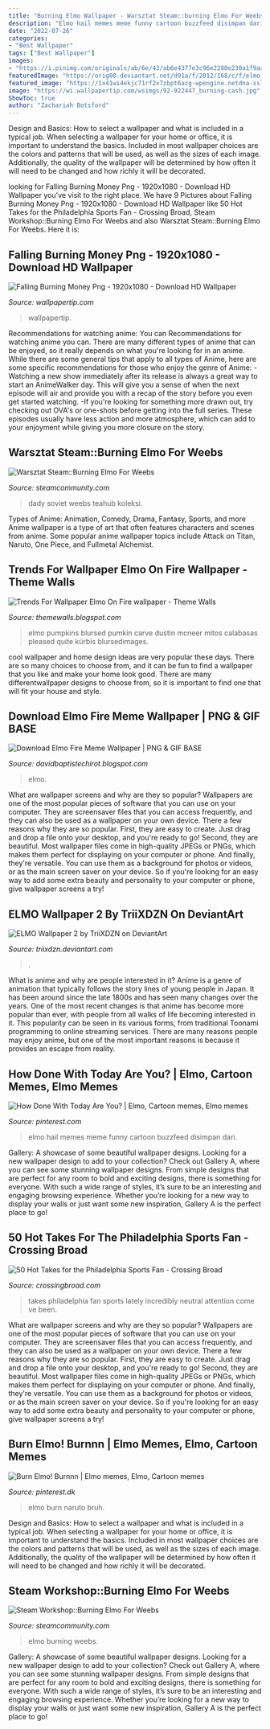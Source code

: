 ```yaml
---
title: "Burning Elmo Wallpaper - Warsztat Steam::burning Elmo For Weebs"
description: "Elmo hail memes meme funny cartoon buzzfeed disimpan dari"
date: "2022-07-26"
categories:
- "Best Wallpaper"
tags: ["Best Wallpaper"]
images:
- "https://i.pinimg.com/originals/ab/6e/43/ab6e4377e3c96e2280e230a1f9aaca89.jpg"
featuredImage: "https://orig00.deviantart.net/d91a/f/2012/168/c/f/elmo_wallpaper_2_by_triixdzn-d53si5h.png"
featured_image: "https://1x41wi4ekjc71rf2x7zbpt6azg-wpengine.netdna-ssl.com/wp-content/uploads/2018/10/maxresdefault-1.jpg"
image: "https://wi.wallpapertip.com/wsimgs/92-922447_burning-cash.jpg"
ShowToc: true
author: "Zachariah Botsford"
---
```



Design and Basics: How to select a wallpaper and what is included in a typical job.
When selecting a wallpaper for your home or office, it is important to understand the basics. Included in most wallpaper choices are the colors and patterns that will be used, as well as the sizes of each image. Additionally, the quality of the wallpaper will be determined by how often it will need to be changed and how richly it will be decorated.

	

		
looking for Falling Burning Money Png - 1920x1080 - Download HD Wallpaper you've visit to the right place. We have 9 Pictures about Falling Burning Money Png - 1920x1080 - Download HD Wallpaper like 50 Hot Takes for the Philadelphia Sports Fan - Crossing Broad, Steam Workshop::Burning Elmo For Weebs and also Warsztat Steam::Burning Elmo For Weebs. Here it is:
		
    
## Falling Burning Money Png - 1920x1080 - Download HD Wallpaper

<img loading=lazy src="https://wi.wallpapertip.com/wsimgs/92-922447_burning-cash.jpg" onerror="this.onerror=null;this.src='https://tse3.mm.bing.net/th?id=OIP.C2YDRGCp9_yF3O4-tjEXjwHaEK&amp;pid=15.1';" alt="Falling Burning Money Png - 1920x1080 - Download HD Wallpaper">

_Source: wallpapertip.com_

>wallpapertip. 

	

Recommendations for watching anime: You can
Recommendations for watching anime you can. There are many different types of anime that can be enjoyed, so it really depends on what you're looking for in an anime. While there are some general tips that apply to all types of Anime, here are some specific recommendations for those who enjoy the genre of Anime: 
-Watching a new show immediately after its release is always a great way to start an AnimeWalker day. This will give you a sense of when the next episode will air and provide you with a recap of the story before you even get started watching. 
-If you're looking for something more drawn out, try checking out OVA's or one-shots before getting into the full series. These episodes usually have less action and more atmosphere, which can add to your enjoyment while giving you more closure on the story.

    
## Warsztat Steam::Burning Elmo For Weebs

<img loading=lazy src="https://steamuserimages-a.akamaihd.net/ugc/170413290308147786/DB3CB1D321A4FEA410ACDD7928533262B4F37308/?imw=512&amp;&amp;ima=fit&amp;impolicy=Letterbox&amp;imcolor=%23000000&amp;letterbox=false" onerror="this.onerror=null;this.src='https://tse4.mm.bing.net/th?id=OIP.NWsZCoK9K0xI29_s7o6aUwHaHa&amp;pid=15.1';" alt="Warsztat Steam::Burning Elmo For Weebs">

_Source: steamcommunity.com_

>dady soviet weebs teahub koleksi. 

	

Types of Anime: Animation, Comedy, Drama, Fantasy, Sports, and more
Anime wallpaper is a type of art that often features characters and scenes from anime. Some popular anime wallpaper topics include Attack on Titan, Naruto, One Piece, and Fullmetal Alchemist.

    
## Trends For Wallpaper Elmo On Fire Wallpaper - Theme Walls

<img loading=lazy src="https://i.kym-cdn.com/photos/images/masonry/001/426/834/caa.jpg" onerror="this.onerror=null;this.src='https://tse4.mm.bing.net/th?id=OIP.e3IjFabW3sIiJXMtkCnkAAAAAA&amp;pid=15.1';" alt="Trends For Wallpaper Elmo On Fire wallpaper - Theme Walls">

_Source: themewalls.blogspot.com_

>elmo pumpkins blursed pumkin carve dustin mcneer mitos calabasas pleased quite kürbis blursedimages. 

	

cool wallpaper and home design ideas are very popular these days. There are so many choices to choose from, and it can be fun to find a wallpaper that you like and make your home look good. There are many differentwallpaper designs to choose from, so it is important to find one that will fit your house and style.

    
## Download Elmo Fire Meme Wallpaper | PNG &amp; GIF BASE

<img loading=lazy src="https://i.pinimg.com/originals/ab/6e/43/ab6e4377e3c96e2280e230a1f9aaca89.jpg" onerror="this.onerror=null;this.src='https://tse3.mm.bing.net/th?id=OIP.ZbfIet6GaKj1Jbt6NHhxAgHaEK&amp;pid=15.1';" alt="Download Elmo Fire Meme Wallpaper | PNG &amp; GIF BASE">

_Source: davidbaptistechirot.blogspot.com_

>elmo. 

	

What are wallpaper screens and why are they so popular?
Wallpapers are one of the most popular pieces of software that you can use on your computer. They are screensaver files that you can access frequently, and they can also be used as a wallpaper on your own device. There a few reasons why they are so popular. First, they are easy to create. Just drag and drop a file onto your desktop, and you're ready to go! Second, they are beautiful. Most wallpaper files come in high-quality JPEGs or PNGs, which makes them perfect for displaying on your computer or phone. And finally, they're versatile. You can use them as a background for photos or videos, or as the main screen saver on your device. So if you're looking for an easy way to add some extra beauty and personality to your computer or phone, give wallpaper screens a try!

    
## ELMO Wallpaper 2 By TriiXDZN On DeviantArt

<img loading=lazy src="https://orig00.deviantart.net/d91a/f/2012/168/c/f/elmo_wallpaper_2_by_triixdzn-d53si5h.png" onerror="this.onerror=null;this.src='https://tse3.mm.bing.net/th?id=OIP.cJy61viWW6Z5zYKiTaCHNwHaEK&amp;pid=15.1';" alt="ELMO Wallpaper 2 by TriiXDZN on DeviantArt">

_Source: triixdzn.deviantart.com_

>. 

	

What is anime and why are people interested in it?
Anime is a genre of animation that typically follows the story lines of young people in Japan. It has been around since the late 1800s and has seen many changes over the years. One of the most recent changes is that anime has become more popular than ever, with people from all walks of life becoming interested in it. This popularity can be seen in its various forms, from traditional Toonami programming to online streaming services. There are many reasons people may enjoy anime, but one of the most important reasons is because it provides an escape from reality.

    
## How Done With Today Are You? | Elmo, Cartoon Memes, Elmo Memes

<img loading=lazy src="https://i.pinimg.com/originals/37/41/63/3741635be3c05c03c9658ae029225048.jpg" onerror="this.onerror=null;this.src='https://tse3.mm.bing.net/th?id=OIP.9lgaMAEa3jno0tYn5633TwHaDu&amp;pid=15.1';" alt="How Done With Today Are You? | Elmo, Cartoon memes, Elmo memes">

_Source: pinterest.com_

>elmo hail memes meme funny cartoon buzzfeed disimpan dari. 

	

Gallery: A showcase of some beautiful wallpaper designs.
Looking for a new wallpaper design to add to your collection? Check out Gallery A, where you can see some stunning wallpaper designs. From simple designs that are perfect for any room to bold and exciting designs, there is something for everyone. With such a wide range of styles, it’s sure to be an interesting and engaging browsing experience. Whether you’re looking for a new way to display your walls or just want some new inspiration, Gallery A is the perfect place to go!





	
	
    
## 50 Hot Takes For The Philadelphia Sports Fan - Crossing Broad

<img loading=lazy src="https://1x41wi4ekjc71rf2x7zbpt6azg-wpengine.netdna-ssl.com/wp-content/uploads/2018/10/maxresdefault-1.jpg" onerror="this.onerror=null;this.src='https://tse4.mm.bing.net/th?id=OIP.u4ebHhd3wq62ZhVQxOG4MQHaEK&amp;pid=15.1';" alt="50 Hot Takes for the Philadelphia Sports Fan - Crossing Broad">

_Source: crossingbroad.com_

>takes philadelphia fan sports lately incredibly neutral attention come ve been. 

	

What are wallpaper screens and why are they so popular?
Wallpapers are one of the most popular pieces of software that you can use on your computer. They are screensaver files that you can access frequently, and they can also be used as a wallpaper on your own device. There a few reasons why they are so popular. First, they are easy to create. Just drag and drop a file onto your desktop, and you're ready to go! Second, they are beautiful. Most wallpaper files come in high-quality JPEGs or PNGs, which makes them perfect for displaying on your computer or phone. And finally, they're versatile. You can use them as a background for photos or videos, or as the main screen saver on your device. So if you're looking for an easy way to add some extra beauty and personality to your computer or phone, give wallpaper screens a try!

    
## Burn Elmo! Burnnn | Elmo Memes, Elmo, Cartoon Memes

<img loading=lazy src="https://i.pinimg.com/originals/c6/96/b2/c696b2d7d0324048c5b89edc4fd57865.jpg" onerror="this.onerror=null;this.src='https://tse1.mm.bing.net/th?id=OIP.6cN6k0KMFhSVwy5vx0fgTgAAAA&amp;pid=15.1';" alt="Burn Elmo! Burnnn | Elmo memes, Elmo, Cartoon memes">

_Source: pinterest.dk_

>elmo burn naruto bruh. 

	

Design and Basics: How to select a wallpaper and what is included in a typical job.
When selecting a wallpaper for your home or office, it is important to understand the basics. Included in most wallpaper choices are the colors and patterns that will be used, as well as the sizes of each image. Additionally, the quality of the wallpaper will be determined by how often it will need to be changed and how richly it will be decorated.

    
## Steam Workshop::Burning Elmo For Weebs

<img loading=lazy src="https://steamuserimages-a.akamaihd.net/ugc/170413290308147786/DB3CB1D321A4FEA410ACDD7928533262B4F37308/?imw=637&amp;imh=358&amp;ima=fit&amp;impolicy=Letterbox&amp;imcolor=%23000000&amp;letterbox=true" onerror="this.onerror=null;this.src='https://tse3.mm.bing.net/th?id=OIP.wbcsYLJEcXI8UsxZjS5cwAHaEK&amp;pid=15.1';" alt="Steam Workshop::Burning Elmo For Weebs">

_Source: steamcommunity.com_

>elmo burning weebs. 

	

Gallery: A showcase of some beautiful wallpaper designs.
Looking for a new wallpaper design to add to your collection? Check out Gallery A, where you can see some stunning wallpaper designs. From simple designs that are perfect for any room to bold and exciting designs, there is something for everyone. With such a wide range of styles, it’s sure to be an interesting and engaging browsing experience. Whether you’re looking for a new way to display your walls or just want some new inspiration, Gallery A is the perfect place to go!





	
	
